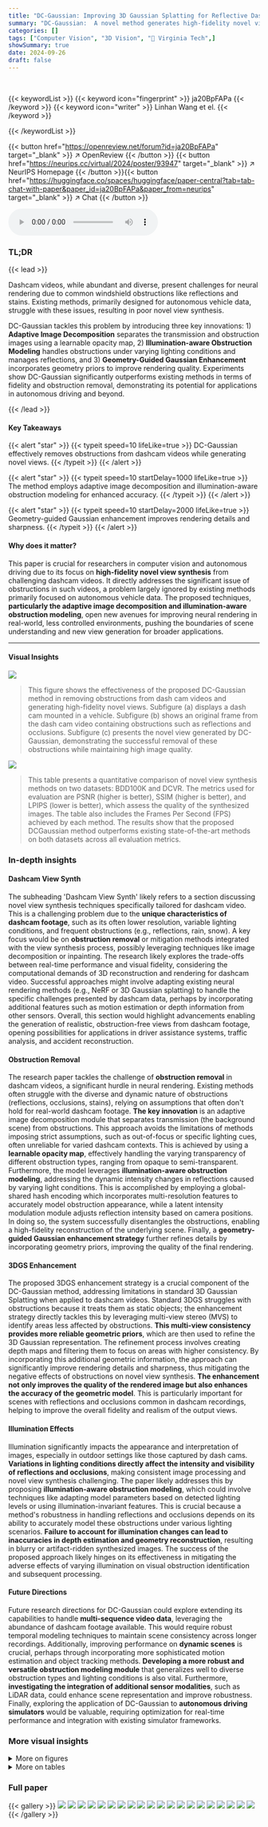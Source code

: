 ```yaml
---
title: "DC-Gaussian: Improving 3D Gaussian Splatting for Reflective Dash Cam Videos"
summary: "DC-Gaussian:  A novel method generates high-fidelity novel views from dashcam videos by addressing common windshield obstructions (reflections, occlusions) using adaptive image decomposition, illumina..."
categories: []
tags: ["Computer Vision", "3D Vision", "🏢 Virginia Tech",]
showSummary: true
date: 2024-09-26
draft: false
---
```


<br>

{{< keywordList >}}
{{< keyword icon="fingerprint" >}} ja20BpFAPa {{< /keyword >}}
{{< keyword icon="writer" >}} Linhan Wang et el. {{< /keyword >}}
 
{{< /keywordList >}}

{{< button href="https://openreview.net/forum?id=ja20BpFAPa" target="_blank" >}}
↗ OpenReview
{{< /button >}}
{{< button href="https://neurips.cc/virtual/2024/poster/93947" target="_blank" >}}
↗ NeurIPS Homepage
{{< /button >}}{{< button href="https://huggingface.co/spaces/huggingface/paper-central?tab=tab-chat-with-paper&paper_id=ja20BpFAPa&paper_from=neurips" target="_blank" >}}
↗ Chat
{{< /button >}}



<audio controls>
    <source src="https://ai-paper-reviewer.com/ja20BpFAPa/podcast.wav" type="audio/wav">
    Your browser does not support the audio element.
</audio>


### TL;DR


{{< lead >}}

Dashcam videos, while abundant and diverse, present challenges for neural rendering due to common windshield obstructions like reflections and stains. Existing methods, primarily designed for autonomous vehicle data, struggle with these issues, resulting in poor novel view synthesis. 

DC-Gaussian tackles this problem by introducing three key innovations: 1) **Adaptive Image Decomposition** separates the transmission and obstruction images using a learnable opacity map, 2) **Illumination-aware Obstruction Modeling** handles obstructions under varying lighting conditions and manages reflections, and 3) **Geometry-Guided Gaussian Enhancement** incorporates geometry priors to improve rendering quality.  Experiments show DC-Gaussian significantly outperforms existing methods in terms of fidelity and obstruction removal, demonstrating its potential for applications in autonomous driving and beyond.

{{< /lead >}}


#### Key Takeaways

{{< alert "star" >}}
{{< typeit speed=10 lifeLike=true >}} DC-Gaussian effectively removes obstructions from dashcam videos while generating novel views. {{< /typeit >}}
{{< /alert >}}

{{< alert "star" >}}
{{< typeit speed=10 startDelay=1000 lifeLike=true >}} The method employs adaptive image decomposition and illumination-aware obstruction modeling for enhanced accuracy. {{< /typeit >}}
{{< /alert >}}

{{< alert "star" >}}
{{< typeit speed=10 startDelay=2000 lifeLike=true >}} Geometry-guided Gaussian enhancement improves rendering details and sharpness. {{< /typeit >}}
{{< /alert >}}

#### Why does it matter?
This paper is crucial for researchers in computer vision and autonomous driving due to its focus on **high-fidelity novel view synthesis** from challenging dashcam videos.  It directly addresses the significant issue of obstructions in such videos, a problem largely ignored by existing methods primarily focused on autonomous vehicle data.  The proposed techniques, **particularly the adaptive image decomposition and illumination-aware obstruction modeling**, open new avenues for improving neural rendering in real-world, less controlled environments, pushing the boundaries of scene understanding and new view generation for broader applications.

------
#### Visual Insights



![](https://ai-paper-reviewer.com/ja20BpFAPa/figures_0_1.jpg)

> This figure shows the effectiveness of the proposed DC-Gaussian method in removing obstructions from dash cam videos and generating high-fidelity novel views.  Subfigure (a) displays a dash cam mounted in a vehicle. Subfigure (b) shows an original frame from the dash cam video containing obstructions such as reflections and occlusions.  Subfigure (c) presents the novel view generated by DC-Gaussian, demonstrating the successful removal of these obstructions while maintaining high image quality.





![](https://ai-paper-reviewer.com/ja20BpFAPa/tables_7_1.jpg)

> This table presents a quantitative comparison of novel view synthesis methods on two datasets: BDD100K and DCVR.  The metrics used for evaluation are PSNR (higher is better), SSIM (higher is better), and LPIPS (lower is better), which assess the quality of the synthesized images.  The table also includes the Frames Per Second (FPS) achieved by each method.  The results show that the proposed DCGaussian method outperforms existing state-of-the-art methods on both datasets across all evaluation metrics.





### In-depth insights


#### Dashcam View Synth
The subheading 'Dashcam View Synth' likely refers to a section discussing novel view synthesis techniques specifically tailored for dashcam video.  This is a challenging problem due to the **unique characteristics of dashcam footage**, such as its often lower resolution, variable lighting conditions, and frequent obstructions (e.g., reflections, rain, snow).  A key focus would be on **obstruction removal** or mitigation methods integrated with the view synthesis process, possibly leveraging techniques like image decomposition or inpainting.  The research likely explores the trade-offs between real-time performance and visual fidelity, considering the computational demands of 3D reconstruction and rendering for dashcam video.  Successful approaches might involve adapting existing neural rendering methods (e.g., NeRF or 3D Gaussian splatting) to handle the specific challenges presented by dashcam data, perhaps by incorporating additional features such as motion estimation or depth information from other sensors.  Overall, this section would highlight advancements enabling the generation of realistic, obstruction-free views from dashcam footage, opening possibilities for applications in driver assistance systems, traffic analysis, and accident reconstruction.

#### Obstruction Removal
The research paper tackles the challenge of **obstruction removal** in dashcam videos, a significant hurdle in neural rendering.  Existing methods often struggle with the diverse and dynamic nature of obstructions (reflections, occlusions, stains), relying on assumptions that often don't hold for real-world dashcam footage. **The key innovation** is an adaptive image decomposition module that separates transmission (the background scene) from obstructions. This approach avoids the limitations of methods imposing strict assumptions, such as out-of-focus or specific lighting cues, often unreliable for varied dashcam contexts. This is achieved by using a **learnable opacity map**, effectively handling the varying transparency of different obstruction types, ranging from opaque to semi-transparent.  Furthermore, the model leverages **illumination-aware obstruction modeling**, addressing the dynamic intensity changes in reflections caused by varying light conditions. This is accomplished by employing a global-shared hash encoding which incorporates multi-resolution features to accurately model obstruction appearance, while a latent intensity modulation module adjusts reflection intensity based on camera positions.  In doing so, the system successfully disentangles the obstructions, enabling a high-fidelity reconstruction of the underlying scene.  Finally, a **geometry-guided Gaussian enhancement strategy** further refines details by incorporating geometry priors, improving the quality of the final rendering.

#### 3DGS Enhancement
The proposed 3DGS enhancement strategy is a crucial component of the DC-Gaussian method, addressing limitations in standard 3D Gaussian Splatting when applied to dashcam videos.  Standard 3DGS struggles with obstructions because it treats them as static objects; the enhancement strategy directly tackles this by leveraging multi-view stereo (MVS) to identify areas less affected by obstructions. **This multi-view consistency provides more reliable geometric priors**, which are then used to refine the 3D Gaussian representation.  The refinement process involves creating depth maps and filtering them to focus on areas with higher consistency. By incorporating this additional geometric information, the approach can significantly improve rendering details and sharpness, thus mitigating the negative effects of obstructions on novel view synthesis.  **The enhancement not only improves the quality of the rendered image but also enhances the accuracy of the geometric model**. This is particularly important for scenes with reflections and occlusions common in dashcam recordings, helping to improve the overall fidelity and realism of the output views.

#### Illumination Effects
Illumination significantly impacts the appearance and interpretation of images, especially in outdoor settings like those captured by dash cams.  **Variations in lighting conditions directly affect the intensity and visibility of reflections and occlusions**, making consistent image processing and novel view synthesis challenging.  The paper likely addresses this by proposing **illumination-aware obstruction modeling**, which could involve techniques like adapting model parameters based on detected lighting levels or using illumination-invariant features.  This is crucial because a method's robustness in handling reflections and occlusions depends on its ability to accurately model these obstructions under various lighting scenarios. **Failure to account for illumination changes can lead to inaccuracies in depth estimation and geometry reconstruction**, resulting in blurry or artifact-ridden synthesized images. The success of the proposed approach likely hinges on its effectiveness in mitigating the adverse effects of varying illumination on visual obstruction identification and subsequent processing.

#### Future Directions
Future research directions for DC-Gaussian could explore extending its capabilities to handle **multi-sequence video data**, leveraging the abundance of dashcam footage available.  This would require robust temporal modeling techniques to maintain scene consistency across longer recordings.  Additionally, improving performance on **dynamic scenes** is crucial, perhaps through incorporating more sophisticated motion estimation and object tracking methods.  **Developing a more robust and versatile obstruction modeling module** that generalizes well to diverse obstruction types and lighting conditions is also vital.  Furthermore, **investigating the integration of additional sensor modalities**, such as LiDAR data, could enhance scene representation and improve robustness.  Finally, exploring the application of DC-Gaussian to **autonomous driving simulators** would be valuable, requiring optimization for real-time performance and integration with existing simulator frameworks.


### More visual insights

<details>
<summary>More on figures
</summary>


![](https://ai-paper-reviewer.com/ja20BpFAPa/figures_1_1.jpg)

> This figure shows the input and output of the proposed method. It demonstrates the ability of DC-Gaussian to remove obstructions (such as reflections and occlusions) from dash cam videos and generate high-fidelity novel views.  (a) shows a dash cam. (b) displays an original video frame containing obstructions. (c) presents a novel view rendering produced by the DC-Gaussian model with the obstructions removed.


![](https://ai-paper-reviewer.com/ja20BpFAPa/figures_3_1.jpg)

> This figure illustrates the architecture of the DC-Gaussian framework, highlighting the key modules involved in modeling obstructions and generating novel views from dashcam videos. It shows how the framework adaptively handles obstructions with different opacities, leverages static motion priors, and incorporates illumination changes for more realistic reflection synthesis. The process begins with input images processed through SfM, 3DGS initialization, and proceeds through the Illumination-aware Obstruction Modeling, G3 Enhancement, and final rendering stages to produce the output images. 


![](https://ai-paper-reviewer.com/ja20BpFAPa/figures_5_1.jpg)

> This figure demonstrates the effectiveness of the proposed method in handling varying lighting conditions.  It shows image decomposition results (transmission and obstruction) and novel view synthesis under both strong and weak light. The results highlight the method's ability to accurately model and render reflections with varying intensities, even when reflections are subtle and barely visible to the naked eye.


![](https://ai-paper-reviewer.com/ja20BpFAPa/figures_6_1.jpg)

> The figure compares novel view synthesis results of the proposed method and 3DGS. It demonstrates that 3DGS produces blurry renderings and artifacts due to obstructions violating multi-view consistency. The proposed method, however, faithfully synthesizes novel views and renders fine details in the transmission, resulting in a significant improvement in PSNR.


![](https://ai-paper-reviewer.com/ja20BpFAPa/figures_8_1.jpg)

> This figure compares the performance of the proposed method against other state-of-the-art single image and multi-image reflection removal methods. The results show that the proposed method is superior in decomposing the image into transmission and obstruction components and achieving higher fidelity in synthesizing these components. 


![](https://ai-paper-reviewer.com/ja20BpFAPa/figures_9_1.jpg)

> This figure shows the results of an ablation study on the learnable opacity map used in the Adaptive Image Decomposition module of DC-Gaussian.  The top row shows a reference image and the results of the transmission image with and without the learned opacity map. The bottom row shows a second example with the same comparison. The rightmost column displays the learned opacity map itself, indicating the areas of obstruction identified by the model. The results demonstrate that the inclusion of the learnable opacity map is essential for effectively identifying and handling obstructions, resulting in significantly improved view synthesis and artifact suppression.


![](https://ai-paper-reviewer.com/ja20BpFAPa/figures_9_2.jpg)

> This figure shows an ablation study on the Geometry-Guided Gaussian Enhancement (G3E) module.  The left side shows the results with G3E enabled, demonstrating sharper details and suppressed artifacts, particularly noticeable in the zoomed-in region highlighted in red. The right side shows the results without G3E, showing a noticeable reduction in image clarity and the presence of artifacts.


![](https://ai-paper-reviewer.com/ja20BpFAPa/figures_15_1.jpg)

> This figure compares the novel view synthesis results of three methods: 3DGS, Zip-NeRF, and the proposed DC-Gaussian method. The results show that 3DGS and Zip-NeRF suffer from blurry renderings and artifacts due to inconsistencies in multi-view caused by obstructions.  In contrast, DC-Gaussian produces high-fidelity renderings with fine details by effectively handling the ambiguities introduced by the obstructions.


![](https://ai-paper-reviewer.com/ja20BpFAPa/figures_15_2.jpg)

> This figure shows a comparison of the results of NeRFRen on a curated dataset with the ground truth.  The results reveal that NeRFRen struggles to accurately represent obstructions because its model can't handle the ambiguity between obstructions and the transmitted scene.  Additionally, NeRFRen's inability to handle the large scale of driving scenes leads to blurry outputs.


![](https://ai-paper-reviewer.com/ja20BpFAPa/figures_16_1.jpg)

> This figure shows trajectories of cars making turns. The varying car positions in the scene cause diverse illumination changes and variations in lighting conditions in each frame. This is important for understanding how the model handles different lighting scenarios during training and testing.  The changes highlight the dynamic nature of the dash cam video data and the importance of addressing this aspect in improving 3D scene reconstruction.


![](https://ai-paper-reviewer.com/ja20BpFAPa/figures_16_2.jpg)

> This figure compares the performance of the proposed DC-Gaussian method against other state-of-the-art single image reflection removal methods for removing reflections from dashcam videos. The figure shows that the proposed method effectively decomposes the image into transmission and obstruction components, achieving high fidelity in both components, unlike the other methods which are not effective in this scenario.


![](https://ai-paper-reviewer.com/ja20BpFAPa/figures_16_3.jpg)

> This figure compares the results of a state-of-the-art NeRF model (NeRF-in-the-wild) with the proposed DC-Gaussian method for separating obstructions from dashcam video images.  The figure shows that NeRF-in-the-wild fails to accurately separate static and transient components of the scene, particularly the obstructions on the windshield.  In contrast, the DC-Gaussian method is designed to explicitly handle these obstructions, leading to improved separation and clearer representation of the scene.


</details>




<details>
<summary>More on tables
</summary>


![](https://ai-paper-reviewer.com/ja20BpFAPa/tables_8_1.jpg)
> This table presents the ablation study results performed on the DCVR dataset.  It shows the impact of each module (NOM, AD, LIM, G3E) on the performance metrics (PSNR, SSIM, LPIPS).  The metrics are calculated only on the image regions affected by obstructions.  The results demonstrate the contribution of each component in achieving better novel view synthesis and obstruction removal.

![](https://ai-paper-reviewer.com/ja20BpFAPa/tables_16_1.jpg)
> This table presents the results of an ablation study on the threshold parameter τ used in Equation 7 of the paper.  The study varied τ across three values (0.3, 0.5, and 0.7) and measured the impact on three evaluation metrics: PSNR, SSIM, and LPIPS. The results show that the performance is relatively consistent across the different values of τ, indicating that the method is not highly sensitive to the choice of this parameter.

![](https://ai-paper-reviewer.com/ja20BpFAPa/tables_16_2.jpg)
> This table presents a quantitative comparison of the proposed DC-Gaussian method against several state-of-the-art novel view synthesis methods on two benchmark datasets: BDD100K and DCVR.  The evaluation metrics used are PSNR, SSIM, and LPIPS, assessing the quality of novel view synthesis.  The results demonstrate that DC-Gaussian consistently outperforms other methods across all metrics and on both datasets.

</details>




### Full paper

{{< gallery >}}
<img src="https://ai-paper-reviewer.com/ja20BpFAPa/1.png" class="grid-w50 md:grid-w33 xl:grid-w25" />
<img src="https://ai-paper-reviewer.com/ja20BpFAPa/2.png" class="grid-w50 md:grid-w33 xl:grid-w25" />
<img src="https://ai-paper-reviewer.com/ja20BpFAPa/3.png" class="grid-w50 md:grid-w33 xl:grid-w25" />
<img src="https://ai-paper-reviewer.com/ja20BpFAPa/4.png" class="grid-w50 md:grid-w33 xl:grid-w25" />
<img src="https://ai-paper-reviewer.com/ja20BpFAPa/5.png" class="grid-w50 md:grid-w33 xl:grid-w25" />
<img src="https://ai-paper-reviewer.com/ja20BpFAPa/6.png" class="grid-w50 md:grid-w33 xl:grid-w25" />
<img src="https://ai-paper-reviewer.com/ja20BpFAPa/7.png" class="grid-w50 md:grid-w33 xl:grid-w25" />
<img src="https://ai-paper-reviewer.com/ja20BpFAPa/8.png" class="grid-w50 md:grid-w33 xl:grid-w25" />
<img src="https://ai-paper-reviewer.com/ja20BpFAPa/9.png" class="grid-w50 md:grid-w33 xl:grid-w25" />
<img src="https://ai-paper-reviewer.com/ja20BpFAPa/10.png" class="grid-w50 md:grid-w33 xl:grid-w25" />
<img src="https://ai-paper-reviewer.com/ja20BpFAPa/11.png" class="grid-w50 md:grid-w33 xl:grid-w25" />
<img src="https://ai-paper-reviewer.com/ja20BpFAPa/12.png" class="grid-w50 md:grid-w33 xl:grid-w25" />
<img src="https://ai-paper-reviewer.com/ja20BpFAPa/13.png" class="grid-w50 md:grid-w33 xl:grid-w25" />
<img src="https://ai-paper-reviewer.com/ja20BpFAPa/14.png" class="grid-w50 md:grid-w33 xl:grid-w25" />
<img src="https://ai-paper-reviewer.com/ja20BpFAPa/15.png" class="grid-w50 md:grid-w33 xl:grid-w25" />
<img src="https://ai-paper-reviewer.com/ja20BpFAPa/16.png" class="grid-w50 md:grid-w33 xl:grid-w25" />
<img src="https://ai-paper-reviewer.com/ja20BpFAPa/17.png" class="grid-w50 md:grid-w33 xl:grid-w25" />
<img src="https://ai-paper-reviewer.com/ja20BpFAPa/18.png" class="grid-w50 md:grid-w33 xl:grid-w25" />
<img src="https://ai-paper-reviewer.com/ja20BpFAPa/19.png" class="grid-w50 md:grid-w33 xl:grid-w25" />
<img src="https://ai-paper-reviewer.com/ja20BpFAPa/20.png" class="grid-w50 md:grid-w33 xl:grid-w25" />
{{< /gallery >}}